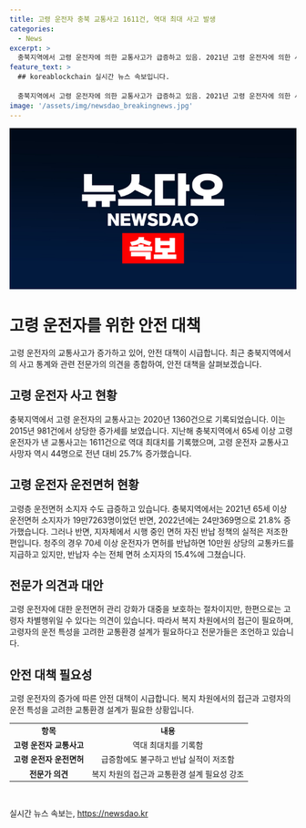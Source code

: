 ```yaml
---
title: 고령 운전자 충북 교통사고 1611건, 역대 최대 사고 발생
categories:
  - News
excerpt: >
  충북지역에서 고령 운전자에 의한 교통사고가 급증하고 있음. 2021년 고령 운전자에 의한 사고는 역대 최다 기록에 해당하며, 이에 대한 대책 필요성이 대두. 65세 이상 운전면허 소지자 수도 크게 늘어났지만, 지자체에서 시행 중인 면허 자진 반납 정책의 실적은 저조. 전문가들은 고령 운전자를 보호하면서도 교통환경 설계에 대한 고려가 필요하다고 조언. 한편으로는 고령 운전자에 대한 운전면허 강화가 보호 조치로 이어질 수 있지만, 차별적으로 작용할 우려도 없지 않음.
feature_text: >
  ## koreablockchain 실시간 뉴스 속보입니다.

  충북지역에서 고령 운전자에 의한 교통사고가 급증하고 있음. 2021년 고령 운전자에 의한 사고는 역대 최다 기록에 해당하며, 이에 대한 대책 필요성이 대두. 65세 이상 운전면허 소지자 수도 크게 늘어났지만, 지자체에서 시행 중인 면허 자진 반납 정책의 실적은 저조. 전문가들은 고령 운전자를 보호하면서도 교통환경 설계에 대한 고려가 필요하다고 조언. 한편으로는 고령 운전자에 대한 운전면허 강화가 보호 조치로 이어질 수 있지만, 차별적으로 작용할 우려도 없지 않음.
image: '/assets/img/newsdao_breakingnews.jpg'
---
```


<p><img src="/assets/img/newsdao_breakingnews.jpg" alt="koreablockchain 속보" /></p>

<h1 data-ke-size="size26">고령 운전자를 위한 안전 대책</h1>

<p data-ke-size="size16">고령 운전자의 교통사고가 증가하고 있어, 안전 대책이 시급합니다. 최근 충북지역에서의 사고 통계와 관련 전문가의 의견을 종합하여, 안전 대책을 살펴보겠습니다.</p>

<h2 data-ke-size="size24">고령 운전자 사고 현황</h2>

<p data-ke-size="size16">충북지역에서 고령 운전자의 교통사고는 2020년 1360건으로 기록되었습니다. 이는 2015년 981건에서 상당한 증가세를 보였습니다. 지난해 충북지역에서 65세 이상 고령 운전자가 낸 교통사고는 1611건으로 역대 최대치를 기록했으며, 고령 운전자 교통사고 사망자 역시 44명으로 전년 대비 25.7% 증가했습니다.</p>

<h2 data-ke-size="size24">고령 운전자 운전면허 현황</h2>

<p data-ke-size="size16">고령층 운전면허 소지자 수도 급증하고 있습니다. 충북지역에서는 2021년 65세 이상 운전면허 소지자가 19만7263명이었던 반면, 2022년에는 24만369명으로 21.8% 증가했습니다. 그러나 반면, 지자체에서 시행 중인 면허 자진 반납 정책의 실적은 저조한 편입니다. 청주의 경우 70세 이상 운전자가 면허를 반납하면 10만원 상당의 교통카드를 지급하고 있지만, 반납자 수는 전체 면허 소지자의 15.4%에 그쳤습니다.</p>

<h2 data-ke-size="size24">전문가 의견과 대안</h2>

<p data-ke-size="size16">고령 운전자에 대한 운전면허 관리 강화가 대중을 보호하는 절차이지만, 한편으로는 고령자 차별행위일 수 있다는 의견이 있습니다. 따라서 복지 차원에서의 접근이 필요하며, 고령자의 운전 특성을 고려한 교통환경 설계가 필요하다고 전문가들은 조언하고 있습니다.</p>

<h2 data-ke-size="size24">안전 대책 필요성</h2>

<p data-ke-size="size16">고령 운전자의 증가에 따른 안전 대책이 시급합니다. 복지 차원에서의 접근과 고령자의 운전 특성을 고려한 교통환경 설계가 필요한 상황입니다.</p>

<table>
    <tbody>
        <tr>
            <td style="text-align: center; height: 17px;"><b>항목</b></td>
            <td style="text-align: center; height: 17px;"><b>내용</b></td>
        </tr>
        <tr>
            <td style="text-align: center; height: 17px;"><b>고령 운전자 교통사고</b></td>
            <td style="text-align: center; height: 17px;">역대 최대치를 기록함</td>
        </tr>
        <tr>
            <td style="text-align: center; height: 17px;"><b>고령 운전자 운전면허</b></td>
            <td style="text-align: center; height: 17px;">급증함에도 불구하고 반납 실적이 저조함</td>
        </tr>
        <tr>
            <td style="text-align: center; height: 17px;"><b>전문가 의견</b></td>
            <td style="text-align: center; height: 17px;">복지 차원의 접근과 교통환경 설계 필요성 강조</td>
        </tr>
    </tbody>
</table>

<p data-ke-size="size16">&nbsp;</p>
실시간 뉴스 속보는, <a href="https://newsdao.kr" rel="dofollow">https://newsdao.kr</a>



